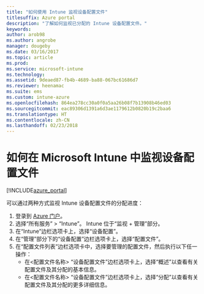 ```yaml
---
title: "如何使用 Intune 监视设备配置文件"
titlesuffix: Azure portal
description: "了解如何监视已分配的 Intune 设备配置文件。"
keywords: 
author: arob98
ms.author: angrobe
manager: dougeby
ms.date: 03/16/2017
ms.topic: article
ms.prod: 
ms.service: microsoft-intune
ms.technology: 
ms.assetid: 9deaed87-fb4b-4689-ba88-067bc61686d7
ms.reviewer: heenamac
ms.suite: ems
ms.custom: intune-azure
ms.openlocfilehash: 864ea278cc30a0f0a5aa26b08f7b13908b46ed03
ms.sourcegitcommit: eac89306d1391a6d3ae1179612b0820b19c2baa6
ms.translationtype: HT
ms.contentlocale: zh-CN
ms.lasthandoff: 02/23/2018
---
```

# <a name="how-to-monitor-device-profiles-in-microsoft-intune"></a>如何在 Microsoft Intune 中监视设备配置文件

[!INCLUDE[azure_portal](./includes/azure_portal.md)]

可以通过两种方式监视 Intune 设备配置文件的分配进度：


1. 登录到 [Azure 门户](https://portal.azure.com)。
2. 选择“所有服务” > “Intune”。 Intune 位于“监视 + 管理”部分。
3. 在“Intune”边栏选项卡上，选择“设备配置”。
2. 在“管理”部分下的“设备配置”边栏选项卡上，选择“配置文件”。
2. 在“配置文件列表”边栏选项卡中，选择要管理的配置文件，然后执行以下任一操作：
    - 在<配置文件名称> “设备配置文件”边栏选项卡上，选择“概述”以查看有关配置文件及其分配的基本信息。
    - 在<配置文件名称> “设备配置文件”边栏选项卡上，选择“分配”以查看有关配置文件及其分配的更多详细信息。
